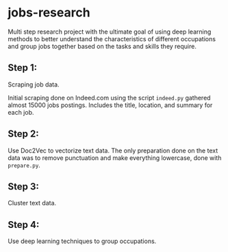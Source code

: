 # jobs-research

Multi step research project with the ultimate goal of using deep learning methods to better understand the characteristics of different occupations and group jobs together based on the tasks and skills they require.

## Step 1:
   Scraping job data.

Initial scraping done on Indeed.com using the script `indeed.py` gathered almost 15000 jobs postings. Includes the title, location, and summary for each job. 


## Step 2:
   Use Doc2Vec to vectorize text data. The only preparation done on the text data was to remove punctuation and make everything lowercase, done with `prepare.py`. 


## Step 3: 
   Cluster text data.


## Step 4: 
   Use deep learning techniques to group occupations. 
